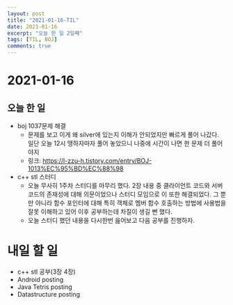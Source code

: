 ```yaml
---
layout: post
title: "2021-01-16-TIL"
date: 2021-01-16
excerpt: "오늘 한 일 2일째"
tags: [TIL, BOJ]
comments: true
---
```


# 2021-01-16

## 오늘 한 일    
- boj 1037문제 해결
    - 문제를 보고 이게 왜 silver에 있는지 이해가 안되었지만 빠르게 풀어 나갔다.    
    일단 오늘 12시 땡하자마자 풀어 놓았으니 나중에 시간이 나면 한 문제 더 풀어야지
    - 링크: https://l-zzu-h.tistory.com/entry/BOJ-1013%EC%95%BD%EC%88%98
- c++ stl 스터디
    - 오늘 무사히 1주차 스터디를 마무리 했다. 2장 내용 중 클라이언트 코드와 서버 코드의 존재성에 대해 의문이었으나 스터디 모임으로 이 또한 해결되었다. 그 뿐만 아니라 함수 포인터에 대해 특히 객체로 멤버 함수 호출하는 방법에 사용법을 잘못 이해하고 있어 이후 공부하는데 차질이 생길 뻔 했다.     
    - 오늘 스터디 했던 내용을 다시한번 읊어보고 다음 공부를 진행하자.


# 내일 할 일
- c++ stl 공부(3장 4장)
- Android posting
- Java Tetris posting
- Datastructure posting